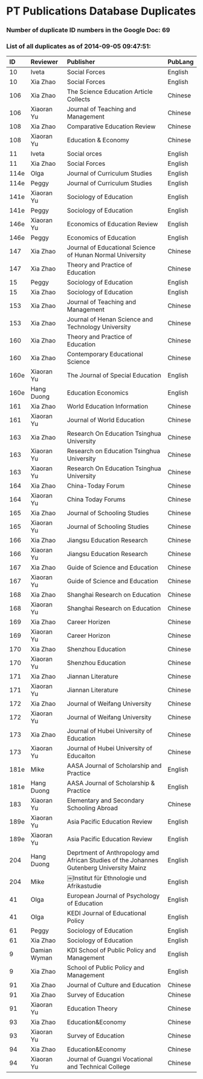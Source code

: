 # PT Publications Database Duplicates




### Number of duplicate ID numbers in the Google Doc: 69

### List of all duplicates as of 2014-09-05 09:47:51:


|ID   |Reviewer     |Publisher                                                                                |PubLang |
|:----|:------------|:----------------------------------------------------------------------------------------|:-------|
|10   |Iveta        |Social Forces                                                                            |English |
|10   |Xia Zhao     |Social Forces                                                                            |English |
|106  |Xia Zhao     |The Science Education Article Collects                                                   |Chinese |
|106  |Xiaoran Yu   |Journal of Teaching and Management                                                       |Chinese |
|108  |Xia Zhao     |Comparative Education Review                                                             |Chinese |
|108  |Xiaoran Yu   |Education & Economy                                                                      |Chinese |
|11   |Iveta        |Social orces                                                                             |English |
|11   |Xia Zhao     |Social Forces                                                                            |English |
|114e |Olga         |Journal of Curriculum Studies                                                            |English |
|114e |Peggy        |Journal of Curriculum Studies                                                            |English |
|141e |Xiaoran Yu   |Sociology of Education                                                                   |English |
|141e |Peggy        |Sociology of Education                                                                   |English |
|146e |Xiaoran Yu   |Economics of Education Review                                                            |English |
|146e |Peggy        |Economics of Education                                                                   |English |
|147  |Xia Zhao     |Journal of Educational Science of Hunan Normal University                                |Chinese |
|147  |Xia Zhao     |Theory and Practice of Education                                                         |Chinese |
|15   |Peggy        |Sociology of Education                                                                   |English |
|15   |Xia Zhao     |Sociology of Education                                                                   |English |
|153  |Xia Zhao     |Journal of Teaching and Management                                                       |Chinese |
|153  |Xia Zhao     |Journal of Henan Science and Technology University                                       |Chinese |
|160  |Xia Zhao     |Theory and Practice of Education                                                         |Chinese |
|160  |Xia Zhao     |Contemporary Educational Science                                                         |Chinese |
|160e |Xiaoran Yu   |The Journal of Special Education                                                         |English |
|160e |Hang Duong   |Education Economics                                                                      |English |
|161  |Xia Zhao     |World Education Information                                                              |Chinese |
|161  |Xiaoran Yu   |Journal of World Education                                                               |Chinese |
|163  |Xia Zhao     |Research On Education Tsinghua University                                                |Chinese |
|163  |Xiaoran Yu   |Research on Education Tsinghua University                                                |Chinese |
|163  |Xiaoran Yu   |Research On Education Tsinghua University                                                |Chinese |
|164  |Xia Zhao     |China-Today Forum                                                                        |Chinese |
|164  |Xiaoran Yu   |China Today Forums                                                                       |Chinese |
|165  |Xia Zhao     |Journal of Schooling Studies                                                             |Chinese |
|165  |Xiaoran Yu   |Journal of Schooling Studies                                                             |Chinese |
|166  |Xia Zhao     |Jiangsu Education Research                                                               |Chinese |
|166  |Xiaoran Yu   |Jiangsu Education Research                                                               |Chinese |
|167  |Xia Zhao     |Guide of Science and Education                                                           |Chinese |
|167  |Xiaoran Yu   |Guide of Science and Education                                                           |Chinese |
|168  |Xia Zhao     |Shanghai Research on Education                                                           |Chinese |
|168  |Xiaoran Yu   |Shanghai Research on Education                                                           |Chinese |
|169  |Xia Zhao     |Career Horizen                                                                           |Chinese |
|169  |Xiaoran Yu   |Career Horizon                                                                           |Chinese |
|170  |Xia Zhao     |Shenzhou Education                                                                       |Chinese |
|170  |Xiaoran Yu   |Shenzhou Education                                                                       |Chinese |
|171  |Xia Zhao     |Jiannan Literature                                                                       |Chinese |
|171  |Xiaoran Yu   |Jiannan Literature                                                                       |Chinese |
|172  |Xia Zhao     |Journal of Weifang University                                                            |Chinese |
|172  |Xiaoran Yu   |Journal of Weifang University                                                            |Chinese |
|173  |Xia Zhao     |Journal of Hubei University of Education                                                 |Chinese |
|173  |Xiaoran Yu   |Journal of Hubei University of Educaiton                                                 |Chinese |
|181e |Mike         |AASA Journal of Scholarship and Practice                                                 |English |
|181e |Hang Duong   |AASA Journal of Scholarship & Practice                                                   |English |
|183  |Xiaoran Yu   |Elementary and Secondary Schooling Abroad                                                |Chinese |
|189e |Xiaoran Yu   |Asia Pacific Education Review                                                            |English |
|189e |Xiaoran Yu   |Asia Pacific Education Review                                                            |English |
|204  |Hang Duong   |Deprtment of Anthropology amd African Studies of the Johannes Gutenberg University Mainz |English |
|204  |Mike         |￼Institut für Ethnologie und Afrikastudie                                                |English |
|41   |Olga         |European Journal of Psychology of Education                                              |English |
|41   |Olga         |KEDI Journal of Educational Policy                                                       |English |
|61   |Peggy        |Sociology of Education                                                                   |English |
|61   |Xia Zhao     | Sociology of Education                                                                  |English |
|9    |Damian Wyman |KDI School of Public Policy and Management                                               |English |
|9    |Xia Zhao     |School of Public Policy and Management                                                   |English |
|91   |Xia Zhao     |Journal of Culture and Education                                                         |Chinese |
|91   |Xia Zhao     |Survey of Education                                                                      |Chinese |
|91   |Xiaoran Yu   |Education Theory                                                                         |Chinese |
|93   |Xia Zhao     |Education&Economy                                                                        |Chinese |
|93   |Xiaoran Yu   |Survey of Education                                                                      |Chinese |
|94   |Xia Zhao     |Education&Economy                                                                        |Chinese |
|94   |Xiaoran Yu   |Journal of Guangxi Vocational and Technical College                                      |Chinese |


